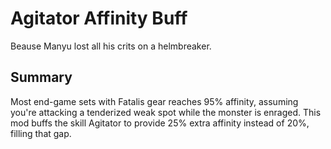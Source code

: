 # Agitator Affinity Buff

Beause Manyu lost all his crits on a helmbreaker.

## Summary

Most end-game sets with Fatalis gear reaches 95% affinity, assuming you're attacking a tenderized weak spot while the monster is enraged. This mod buffs the skill Agitator to provide 25% extra affinity instead of 20%, filling that gap.